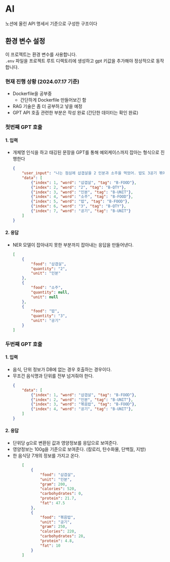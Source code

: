 # AI

노션에 올린 API 명세서 기준으로 구성한 구조이다

## 환경 변수 설정
이 프로젝트는 환경 변수를 사용합니다.  
`.env` 파일을 프로젝트 루트 디렉토리에 생성하고 gpt 키값을 추가해야 정상적으로 동작합니다.

### 현재 진행 상황 (2024.07.17 기준)
- Dockerfile을 공부중
    - 간단하게 Dockerfile 만들어보긴 함
- RAG 기술은 좀 더 공부하고 넣을 예정
- GPT API 호출 관련한 부분은 작성 완료 (간단한 데이터는 확인 완료)

### 첫번째 GPT 호출
#### 1. 입력
- 개체명 인식을 하고 태깅된 문장을 GPT를 통해 예외케이스까지 잡아는 형식으로 진행한다
    ```json
    {
        "user_input": "나는 점심에 삽겹살을 2 인분과 소주을 먹었어. 밥도 3공기 볶아 먹었어",
        "data": [
            {"index": 1, "word": "삽겹살", "tag": "B-FOOD"},
            {"index": 2, "word": "2", "tag": "B-QTY"},
            {"index": 3, "word": "인분", "tag": "B-UNIT"},
            {"index": 4, "word": "소주", "tag": "B-FOOD"},
            {"index": 5, "word": "밥", "tag": "B-FOOD"},
            {"index": 6, "word": "3", "tag": "B-QTY"},
            {"index": 7, "word": "공기", "tag": "B-UNIT"}
        ]
    }
    ``` 
#### 2. 응답
- NER 모델이 잡아내지 못한 부분까지 잡아내는 응답을 만들어낸다.
    ```json
    [
        {
            "food": "삽겹살",
            "quantity": "2",
            "unit": "인분"
        },
        {
            "food": "소주",
            "quantity": null,
            "unit": null
        },
        {
            "food": "밥",
            "quantity": "3",
            "unit": "공기"
        }
    ]
    ```
### 두번째 GPT 호출
#### 1. 입력
- 음식, 단위 정보가 DB에 없는 경우 호출하는 경우이다.
- 무조건 음식명과 단위를 전부 넘겨줘야 한다.
    ```json
    {
        "data": [
            {"index": 1, "word": "삽겹살", "tag": "B-FOOD"},
            {"index": 2, "word": "인분", "tag": "B-UNIT"},
            {"index": 3, "word": "볶음밥", "tag": "B-FOOD"},
            {"index": 4, "word": "공기", "tag": "B-UNIT"},
        ]
    }
    ``` 
#### 2. 응답
- 단위당 g으로 변환된 값과 영양정보를 응답으로 보여준다. 
- 영양정보는 100g을 기준으로 보여준다. (칼로리, 탄수화물, 단백질, 지방)
- 한 음식당 7개의 정보를 가지고 온다.
    ```json
        [
            {
                "food": "삽겹살",
                "unit": "인분",
                "gram": 200,
                "calories": 520,
                "carbohydrates": 0,
                "protein": 21.7,
                "fat": 47.5
            },
            {
                "food": "볶음밥",
                "unit": "공기",
                "gram": 250,
                "calories": 220,
                "carbohydrates": 28,
                "protein": 4.8,
                "fat": 10
            }
        ]
    ``` 